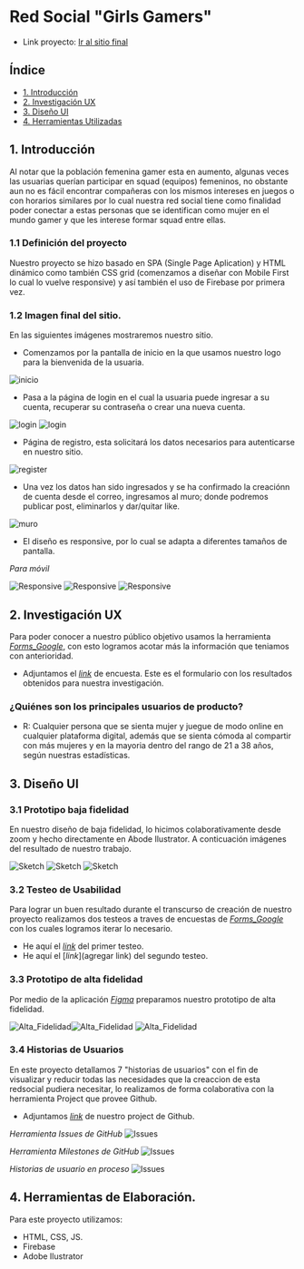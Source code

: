 # Red Social "Girls Gamers"

- Link proyecto: [Ir al sitio final](https://danielaalcaladaboin.github.io/SCL019-social-network/src/index.html)

## Índice

* [1. Introducción](#1-Introducción)
* [2. Investigación UX](#2-Investigación-UX)
* [3. Diseño UI](#3-Diseño-UI)
* [4. Herramientas Utilizadas](#4-Herramientas-de-elaboración)

## 1. Introducción

Al notar que la población femenina gamer esta en aumento, algunas veces las usuarias querían participar en squad (equipos) femeninos, no obstante aun no es fácil encontrar compañeras con los mismos intereses en juegos o con horarios similares por lo cual nuestra  red social  tiene como finalidad poder conectar a estas personas que se identifican como mujer en el mundo gamer y que les interese formar squad entre ellas.

### 1.1 Definición del proyecto
Nuestro proyecto se hizo basado en SPA (Single Page Aplication) y HTML dinámico como también CSS grid (comenzamos a diseñar con Mobile First lo cual lo vuelve responsive) y así también el uso de Firebase por primera vez.

### 1.2 Imagen final del sitio.

En las siguientes imágenes mostraremos nuestro sitio.

* Comenzamos por la pantalla de inicio en la que usamos nuestro logo para la bienvenida de la usuaria.

![inicio](images/IFS1.PNG)

* Pasa a la página de login en el cual la usuaria puede ingresar a su cuenta, recuperar su contraseña o crear una nueva cuenta.

![login](images/IFS2.PNG)
![login](images/IFS3.PNG)

* Página de registro, esta solicitará los datos necesarios para autenticarse en nuestro sitio.

![register](images/IFS4.PNG)

* Una vez los datos han sido ingresados y se ha confirmado la creaciónn de cuenta desde el correo, ingresamos al muro; donde podremos publicar post, eliminarlos y dar/quitar like.

![muro](images/IFS5.PNG)

* El diseño es responsive, por lo cual se adapta a diferentes tamaños de pantalla.

_Para móvil_

![Responsive](images/IFS8.PNG) ![Responsive](images/IFS9.PNG) ![Responsive](images/IFS7.PNG)


## 2. Investigación UX
Para poder conocer a nuestro público objetivo usamos la herramienta [_Forms_Google_](https://workspace.google.com/intl/es-419/products/forms/?utm_source=google&utm_medium=cpc&utm_campaign=latam-CL-all-es-dr-bkws-all-all-trial-e-dr-1011272-LUAC0011982&utm_content=text-ad-none-any-DEV_c-CRE_479425067880-ADGP_Hybrid%20%7C%20BKWS%20-%20MIX%20%7C%20Txt%20~%20Forms-KWID_43700057707270852-kwd-868999111187&utm_term=KW_crear%20google%20forms-ST_crear%20google%20forms&gclsrc=ds&gclsrc=ds), con esto logramos acotar más la información que teniamos con anterioridad.

* Adjuntamos el [_link_](https://docs.google.com/forms/d/1XEZL6fkU7Ic3_JFhvgJhaJ8oBXARNI0mEnmy7qwFRJg/viewanalytics) de encuesta.
Este es el formulario con los resultados obtenidos para nuestra investigación. 

### ¿Quiénes son los principales usuarios de producto?
* R: Cualquier persona que se sienta mujer y juegue de modo online en cualquier plataforma digital, además que se sienta cómoda al compartir con más mujeres y en la mayoria dentro del rango de 21 a 38 años, según nuestras estadísticas.

## 3. Diseño UI
### 3.1 Prototipo baja fidelidad
En nuestro diseño de baja fidelidad, lo hicimos colaborativamente desde zoom y hecho directamente en Abode Ilustrator. A conticuación imágenes del resultado de nuestro trabajo.

![Sketch](images/ProtBajaFidelidad1.png)
![Sketch](images/ProtBajaFidelidad2.png)
![Sketch](images/ProtBajaFidelidad3.png)

### 3.2 Testeo de Usabilidad
Para lograr un buen resultado durante el transcurso de creación de nuestro proyecto realizamos dos testeos a traves de encuestas de [_Forms_Google_](https://workspace.google.com/intl/es-419/products/forms/?utm_source=google&utm_medium=cpc&utm_campaign=latam-CL-all-es-dr-bkws-all-all-trial-e-dr-1011272-LUAC0011982&utm_content=text-ad-none-any-DEV_c-CRE_479425067880-ADGP_Hybrid%20%7C%20BKWS%20-%20MIX%20%7C%20Txt%20~%20Forms-KWID_43700057707270852-kwd-868999111187&utm_term=KW_crear%20google%20forms-ST_crear%20google%20forms&gclsrc=ds&gclsrc=ds) con los cuales logramos iterar lo necesario.
* He aquí el [_link_](https://docs.google.com/forms/d/1eWEE1zufOlCosedHUvRuLKqEhddaAe9Z6QJA9rgfFIk/viewanalytics) del primer testeo.
* He aquí el [_link_](agregar link) del segundo testeo.

### 3.3 Prototipo de alta fidelidad
Por medio de la aplicación [_Figma_](https://www.figma.com/community) preparamos nuestro prototipo de alta fidelidad.

![Alta_Fidelidad](images/PAF1.png)![Alta_Fidelidad](images/PAF2.png)
![Alta_Fidelidad](images/PAF3.png)

### 3.4 Historias de Usuarios
En este proyecto detallamos 7 "historias de usuarios" con el fin de visualizar y reducir todas las necesidades que la creaccion de esta redsocial pudiera necesitar, lo realizamos de forma colaborativa con la herramienta Project que provee Github.

* Adjuntamos [_link_](https://github.com/LunaConstanza/SCL019-social-network/projects/1) de nuestro project de Github.

_Herramienta Issues de GitHub_
![Issues](images/Github.jpg)

_Herramienta Milestones de GitHub_
![Issues](images/Github2.jpg)

_Historias de usuario en proceso_
![Issues](images/historiaU.jpg)

## 4. Herramientas de Elaboración.
Para este proyecto utilizamos:
* HTML, CSS, JS.
* Firebase
* Adobe Ilustrator
